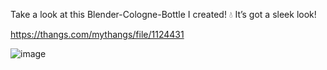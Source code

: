 Take a look at this Blender-Cologne-Bottle I created! 💧 It’s got a sleek look!

https://thangs.com/mythangs/file/1124431

![image](https://github.com/user-attachments/assets/6a8125d3-6a22-4b37-ab0b-757a748a9fd5)
